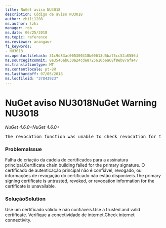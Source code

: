 ```yaml
---
title: NuGet aviso NU3018
description: Código de aviso NU3018
author: zhili1208
ms.author: lzhi
manager: rob
ms.date: 06/25/2018
ms.topic: reference
ms.reviewer: anangaur
f1_keywords:
- NU3018
ms.openlocfilehash: 31c9d83ac005300318b60613d5ba75cc52a8556d
ms.sourcegitcommit: 8e3546ab630a24cde8725610b6a68f8eb87afa47
ms.translationtype: MT
ms.contentlocale: pt-BR
ms.lasthandoff: 07/05/2018
ms.locfileid: "37843923"
---
```

# <a name="nuget-warning-nu3018"></a><span data-ttu-id="bd2c3-103">NuGet aviso NU3018</span><span class="sxs-lookup"><span data-stu-id="bd2c3-103">NuGet Warning NU3018</span></span>

<span data-ttu-id="bd2c3-104">*NuGet 4.6.0+*</span><span class="sxs-lookup"><span data-stu-id="bd2c3-104">*NuGet 4.6.0+*</span></span>

<pre>The revocation function was unable to check revocation for the certificate.</pre>

### <a name="issue"></a><span data-ttu-id="bd2c3-105">Problema</span><span class="sxs-lookup"><span data-stu-id="bd2c3-105">Issue</span></span>
<span data-ttu-id="bd2c3-106">Falha de criação da cadeia de certificados para a assinatura principal.</span><span class="sxs-lookup"><span data-stu-id="bd2c3-106">Certificate chain building failed for the primary signature.</span></span> <span data-ttu-id="bd2c3-107">O certificado de autenticação principal não é confiável, revogado, ou informações de revogação do certificado não estão disponíveis.</span><span class="sxs-lookup"><span data-stu-id="bd2c3-107">The primary signing certificate is untrusted, revoked, or revocation information for the certificate is unavailable.</span></span>

### <a name="solution"></a><span data-ttu-id="bd2c3-108">Solução</span><span class="sxs-lookup"><span data-stu-id="bd2c3-108">Solution</span></span>
<span data-ttu-id="bd2c3-109">Use um certificado válido e não confiáveis.</span><span class="sxs-lookup"><span data-stu-id="bd2c3-109">Use a trusted and valid certificate.</span></span> <span data-ttu-id="bd2c3-110">Verifique a conectividade de internet.</span><span class="sxs-lookup"><span data-stu-id="bd2c3-110">Check internet connectivity.</span></span>